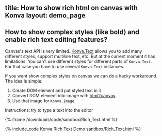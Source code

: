 title: How to show rich html on canvas with Konva
layout: demo_page
---

## How to show complex styles (like bold) and enable rich text editing features?

Canvas's text API is very limited. [Konva.Text](/docs/shapes/Text.html) allows you to add many different styles, support multiline text, etc. But at the current moment it has limitations. You can't use different styles for different parts of `Konva.Text`. For that case you have to use several `Konva.Text` instances.

If you want show complex styles on canvas we can do a hacky workaround. The idea is simple:

1. Create DOM element and put styled text in it
2. Convert DOM element into image with [html2canvas](https://html2canvas.hertzen.com/).
3. Use that image for `Konva.Image`.


Instructions: try to type a text into the editor

{% iframe /downloads/code/sandbox/Rich_Text.html %}

{% include_code Konva Rich Text Demo sandbox/Rich_Text.html %}

